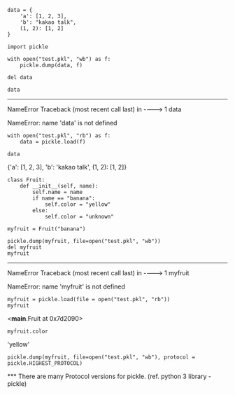 ```
data = {
    'a': [1, 2, 3],
    'b': "kakao talk",
    (1, 2): [1, 2]
}

import pickle

with open("test.pkl", "wb") as f:
    pickle.dump(data, f)

del data

data
```


---------------------------------------------------------------------------
NameError                                 Traceback (most recent call last)
<ipython-input-7-c5d84736ba45> in <module>
----> 1 data

NameError: name 'data' is not defined


```
with open("test.pkl", "rb") as f:
    data = pickle.load(f)

data
```
{'a': [1, 2, 3], 'b': 'kakao talk', (1, 2): [1, 2]}


```
class Fruit:
    def __init__(self, name):
        self.name = name
        if name == "banana":
            self.color = "yellow"
        else:
            self.color = "unknown"

myfruit = Fruit("banana")

pickle.dump(myfruit, file=open("test.pkl", "wb"))
del myfruit
myfruit
```

---------------------------------------------------------------------------
NameError                                 Traceback (most recent call last)
<ipython-input-17-8b2ec94955eb> in <module>
----> 1 myfruit

NameError: name 'myfruit' is not defined


```
myfruit = pickle.load(file = open("test.pkl", "rb"))
myfruit
```
<__main__.Fruit at 0x7d2090>


```
myfruit.color
```
'yellow'

```
pickle.dump(myfruit, file=open("test.pkl", "wb"), protocol = pickle.HIGHEST_PROTOCOL)
```

*** There are many Protocol versions for pickle. (ref. python 3 library - pickle)
